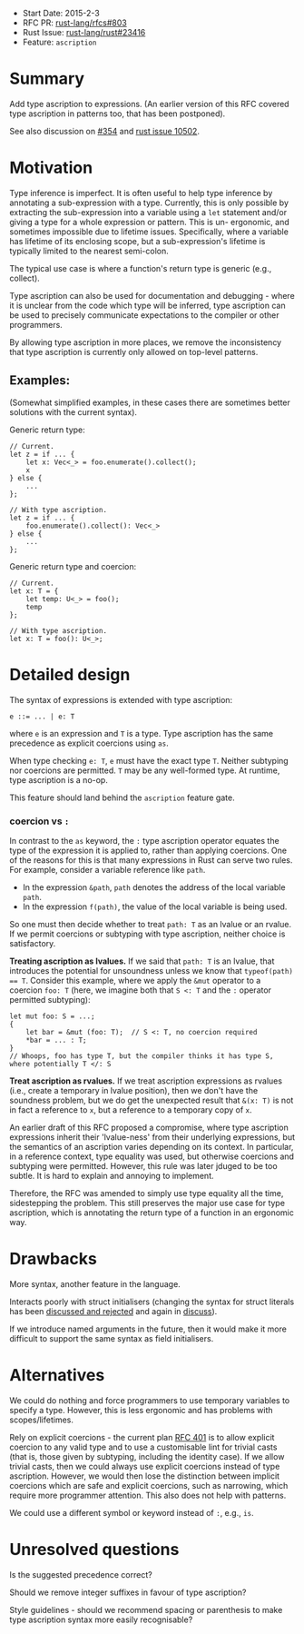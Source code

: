- Start Date: 2015-2-3
- RFC PR: [rust-lang/rfcs#803](https://github.com/rust-lang/rfcs/pull/803)
- Rust Issue: [rust-lang/rust#23416](https://github.com/rust-lang/rust/issues/23416)
- Feature: `ascription`

# Summary

Add type ascription to expressions. (An earlier version of this RFC covered type
ascription in patterns too, that has been postponed).

See also discussion on [#354](https://github.com/rust-lang/rfcs/issues/354) and
[rust issue 10502](https://github.com/rust-lang/rust/issues/10502).


# Motivation

Type inference is imperfect. It is often useful to help type inference by
annotating a sub-expression with a type. Currently, this is only possible by
extracting the sub-expression into a variable using a `let` statement and/or
giving a type for a whole expression or pattern. This is un- ergonomic, and
sometimes impossible due to lifetime issues. Specifically, where a variable has
lifetime of its enclosing scope, but a sub-expression's lifetime is typically
limited to the nearest semi-colon.

The typical use case is where a function's return type is generic (e.g., collect).

Type ascription can also be used for documentation and debugging - where it is
unclear from the code which type will be inferred, type ascription can be used
to precisely communicate expectations to the compiler or other programmers.

By allowing type ascription in more places, we remove the inconsistency that
type ascription is currently only allowed on top-level patterns.

## Examples:

(Somewhat simplified examples, in these cases there are sometimes better
solutions with the current syntax).

Generic return type:

```
// Current.
let z = if ... {
    let x: Vec<_> = foo.enumerate().collect();
    x
} else {
    ...
};

// With type ascription.
let z = if ... {
    foo.enumerate().collect(): Vec<_>
} else {
    ...
};
```

Generic return type and coercion:

```
// Current.
let x: T = {
    let temp: U<_> = foo();
    temp
};

// With type ascription.
let x: T = foo(): U<_>;
```

# Detailed design

The syntax of expressions is extended with type ascription:

```
e ::= ... | e: T
```

where `e` is an expression and `T` is a type. Type ascription has the same
precedence as explicit coercions using `as`.

When type checking `e: T`, `e` must have the exact type `T`. Neither
subtyping nor coercions are permitted. `T` may be any well-formed
type. At runtime, type ascription is a no-op.

This feature should land behind the `ascription` feature gate.

### coercion vs `:`

In contrast to the `as` keyword, the `:` type ascription operator
equates the type of the expression it is applied to, rather than
applying coercions. One of the reasons for this is that many
expressions in Rust can serve two rules.  For example, consider a
variable reference like `path`.

- In the expression `&path`, `path` denotes the address of the local variable
  `path`.
- In the expression `f(path)`, the value of the local variable is being used.

So one must then decide whether to treat `path: T` as an lvalue or an rvalue.
If we permit coercions or subtyping with type ascription, neither choice is
satisfactory.

**Treating ascription as lvalues.** If we said that `path: T` is an
lvalue, that introduces the potential for unsoundness unless we know
that `typeof(path) == T`. Consider this example, where we apply the
`&mut` operator to a coercion `foo: T` (here, we imagine both that `S
<: T` and the `:` operator permitted subtyping):

```
let mut foo: S = ...;
{
    let bar = &mut (foo: T);  // S <: T, no coercion required
    *bar = ... : T;
}
// Whoops, foo has type T, but the compiler thinks it has type S, where potentially T </: S
```

**Treat ascription as rvalues.** If we treat ascription expressions as
rvalues (i.e., create a temporary in lvalue position), then we don't
have the soundness problem, but we do get the unexpected result that
`&(x: T)` is not in fact a reference to `x`, but a reference to a
temporary copy of `x`.

An earlier draft of this RFC proposed a compromise, where type
ascription expressions inherit their 'lvalue-ness' from their
underlying expressions, but the semantics of an ascription varies
depending on its context. In particular, in a reference context, type
equality was used, but otherwise coercions and subtyping
were permitted. However, this rule was later jduged to be too subtle.
It is hard to explain and annoying to implement.

Therefore, the RFC was amended to simply use type equality all the
time, sidestepping the problem. This still preserves the major use
case for type ascription, which is annotating the return type of a
function in an ergonomic way.

# Drawbacks

More syntax, another feature in the language.

Interacts poorly with struct initialisers (changing the syntax for struct
literals has been [discussed and rejected](https://github.com/rust-lang/rfcs/pull/65)
and again in [discuss](http://internals.rust-lang.org/t/replace-point-x-3-y-5-with-point-x-3-y-5/198)).

If we introduce named arguments in the future, then it would make it more
difficult to support the same syntax as field initialisers.


# Alternatives

We could do nothing and force programmers to use temporary variables to specify
a type. However, this is less ergonomic and has problems with scopes/lifetimes.

Rely on explicit coercions - the current plan [RFC 401](https://github.com/rust-lang/rfcs/blob/master/text/0401-coercions.md)
is to allow explicit coercion to any valid type and to use a customisable lint
for trivial casts (that is, those given by subtyping, including the identity
case). If we allow trivial casts, then we could always use explicit coercions
instead of type ascription. However, we would then lose the distinction between
implicit coercions which are safe and explicit coercions, such as narrowing,
which require more programmer attention. This also does not help with patterns.

We could use a different symbol or keyword instead of `:`, e.g., `is`.


# Unresolved questions

Is the suggested precedence correct?

Should we remove integer suffixes in favour of type ascription?

Style guidelines - should we recommend spacing or parenthesis to make type
ascription syntax more easily recognisable?
